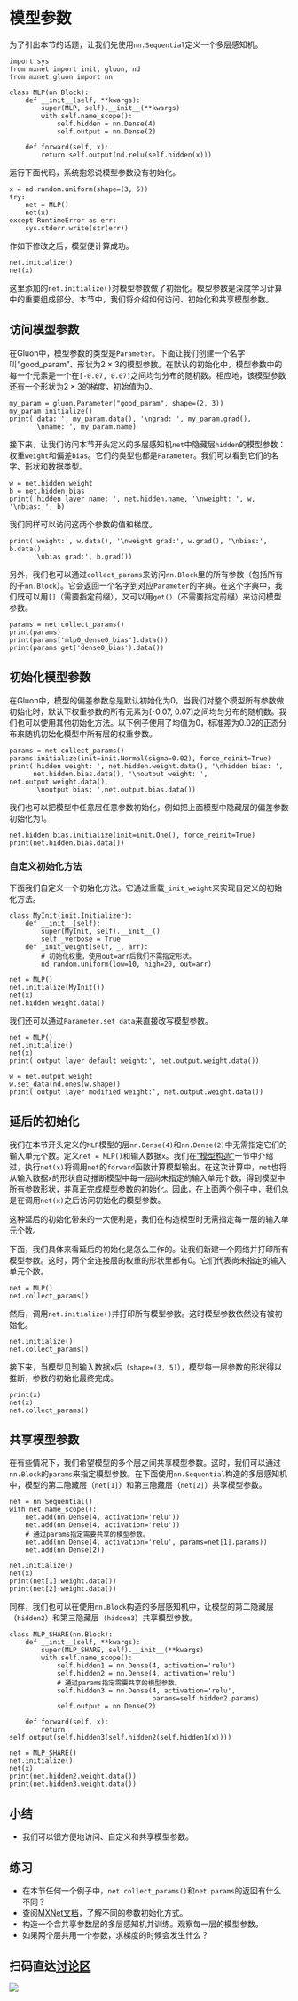 # 模型参数

为了引出本节的话题，让我们先使用`nn.Sequential`定义一个多层感知机。

```{.python .input  n=1}
import sys
from mxnet import init, gluon, nd
from mxnet.gluon import nn

class MLP(nn.Block):
    def __init__(self, **kwargs):
        super(MLP, self).__init__(**kwargs)
        with self.name_scope():
            self.hidden = nn.Dense(4)
            self.output = nn.Dense(2)

    def forward(self, x):
        return self.output(nd.relu(self.hidden(x)))
```

运行下面代码，系统抱怨说模型参数没有初始化。

```{.python .input  n=2}
x = nd.random.uniform(shape=(3, 5))
try:
    net = MLP()
    net(x)
except RuntimeError as err:
    sys.stderr.write(str(err))
```

作如下修改之后，模型便计算成功。

```{.python .input  n=3}
net.initialize()
net(x)
```

这里添加的`net.initialize()`对模型参数做了初始化。模型参数是深度学习计算中的重要组成部分。本节中，我们将介绍如何访问、初始化和共享模型参数。

## 访问模型参数

在Gluon中，模型参数的类型是`Parameter`。下面让我们创建一个名字叫“good_param”、形状为$2 \times 3$的模型参数。在默认的初始化中，模型参数中的每一个元素是一个在`[-0.07, 0.07]`之间均匀分布的随机数。相应地，该模型参数还有一个形状为$2 \times 3$的梯度，初始值为0。

```{.python .input  n=4}
my_param = gluon.Parameter("good_param", shape=(2, 3))
my_param.initialize()
print('data: ', my_param.data(), '\ngrad: ', my_param.grad(),
      '\nname: ', my_param.name)
```

接下来，让我们访问本节开头定义的多层感知机`net`中隐藏层`hidden`的模型参数：权重`weight`和偏差`bias`。它们的类型也都是`Parameter`。我们可以看到它们的名字、形状和数据类型。

```{.python .input  n=5}
w = net.hidden.weight
b = net.hidden.bias
print('hidden layer name: ', net.hidden.name, '\nweight: ', w, '\nbias: ', b)
```

我们同样可以访问这两个参数的值和梯度。

```{.python .input  n=6}
print('weight:', w.data(), '\nweight grad:', w.grad(), '\nbias:', b.data(),
      '\nbias grad:', b.grad())
```

另外，我们也可以通过`collect_params`来访问`nn.Block`里的所有参数（包括所有的子`nn.Block`）。它会返回一个名字到对应`Parameter`的字典。在这个字典中，我们既可以用`[]`（需要指定前缀），又可以用`get()`（不需要指定前缀）来访问模型参数。

```{.python .input  n=7}
params = net.collect_params()
print(params)
print(params['mlp0_dense0_bias'].data())
print(params.get('dense0_bias').data())
```

## 初始化模型参数

在Gluon中，模型的偏差参数总是默认初始化为0。当我们对整个模型所有参数做初始化时，默认下权重参数的所有元素为[-0.07, 0.07]之间均匀分布的随机数。我们也可以使用其他初始化方法。以下例子使用了均值为0，标准差为0.02的正态分布来随机初始化模型中所有层的权重参数。

```{.python .input  n=8}
params = net.collect_params()
params.initialize(init=init.Normal(sigma=0.02), force_reinit=True)
print('hidden weight: ', net.hidden.weight.data(), '\nhidden bias: ',
      net.hidden.bias.data(), '\noutput weight: ', net.output.weight.data(),
      '\noutput bias: ',net.output.bias.data())
```

我们也可以把模型中任意层任意参数初始化，例如把上面模型中隐藏层的偏差参数初始化为1。

```{.python .input  n=9}
net.hidden.bias.initialize(init=init.One(), force_reinit=True)
print(net.hidden.bias.data())
```

### 自定义初始化方法

下面我们自定义一个初始化方法。它通过重载`_init_weight`来实现自定义的初始化方法。

```{.python .input  n=13}
class MyInit(init.Initializer):
    def __init__(self):
        super(MyInit, self).__init__()
        self._verbose = True
    def _init_weight(self, _, arr):
        # 初始化权重，使用out=arr后我们不需指定形状。
        nd.random.uniform(low=10, high=20, out=arr)

net = MLP()
net.initialize(MyInit())
net(x)
net.hidden.weight.data()
```

我们还可以通过`Parameter.set_data`来直接改写模型参数。

```{.python .input  n=14}
net = MLP()
net.initialize()
net(x)
print('output layer default weight:', net.output.weight.data())

w = net.output.weight
w.set_data(nd.ones(w.shape))
print('output layer modified weight:', net.output.weight.data())
```

## 延后的初始化

我们在本节开头定义的`MLP`模型的层`nn.Dense(4)`和`nn.Dense(2)`中无需指定它们的输入单元个数。定义`net = MLP()`和输入数据`x`。我们在[“模型构造”](block.md)一节中介绍过，执行`net(x)`将调用`net`的`forward`函数计算模型输出。在这次计算中，`net`也将从输入数据`x`的形状自动推断模型中每一层尚未指定的输入单元个数，得到模型中所有参数形状，并真正完成模型参数的初始化。因此，在上面两个例子中，我们总是在调用`net(x)`之后访问初始化的模型参数。

这种延后的初始化带来的一大便利是，我们在构造模型时无需指定每一层的输入单元个数。


下面，我们具体来看延后的初始化是怎么工作的。让我们新建一个网络并打印所有模型参数。这时，两个全连接层的权重的形状里都有0。它们代表尚未指定的输入单元个数。

```{.python .input}
net = MLP()
net.collect_params()
```

然后，调用`net.initialize()`并打印所有模型参数。这时模型参数依然没有被初始化。

```{.python .input}
net.initialize()
net.collect_params()
```

接下来，当模型见到输入数据`x`后（`shape=(3, 5)`），模型每一层参数的形状得以推断，参数的初始化最终完成。

```{.python .input  n=12}
print(x)
net(x)
net.collect_params()
```

## 共享模型参数

在有些情况下，我们希望模型的多个层之间共享模型参数。这时，我们可以通过`nn.Block`的`params`来指定模型参数。在下面使用`nn.Sequential`构造的多层感知机中，模型的第二隐藏层（`net[1]`）和第三隐藏层（`net[2]`）共享模型参数。

```{.python .input  n=15}
net = nn.Sequential()
with net.name_scope():
    net.add(nn.Dense(4, activation='relu'))
    net.add(nn.Dense(4, activation='relu'))
    # 通过params指定需要共享的模型参数。
    net.add(nn.Dense(4, activation='relu', params=net[1].params))
    net.add(nn.Dense(2))

net.initialize()
net(x)
print(net[1].weight.data())
print(net[2].weight.data())
```

同样，我们也可以在使用`nn.Block`构造的多层感知机中，让模型的第二隐藏层（`hidden2`）和第三隐藏层（`hidden3`）共享模型参数。

```{.python .input}
class MLP_SHARE(nn.Block):
    def __init__(self, **kwargs):
        super(MLP_SHARE, self).__init__(**kwargs)
        with self.name_scope():
            self.hidden1 = nn.Dense(4, activation='relu')
            self.hidden2 = nn.Dense(4, activation='relu')
            # 通过params指定需要共享的模型参数。
            self.hidden3 = nn.Dense(4, activation='relu',
                                    params=self.hidden2.params)
            self.output = nn.Dense(2)

    def forward(self, x):
        return self.output(self.hidden3(self.hidden2(self.hidden1(x))))

net = MLP_SHARE()
net.initialize()
net(x)
print(net.hidden2.weight.data())
print(net.hidden3.weight.data())
```

## 小结

* 我们可以很方便地访问、自定义和共享模型参数。

## 练习

* 在本节任何一个例子中，`net.collect_params()`和`net.params`的返回有什么不同？
* 查阅[MXNet文档](https://mxnet.incubator.apache.org/api/python/model.html#initializer-api-reference)，了解不同的参数初始化方式。
* 构造一个含共享参数层的多层感知机并训练。观察每一层的模型参数。
* 如果两个层共用一个参数，求梯度的时候会发生什么？

## 扫码直达[讨论区](https://discuss.gluon.ai/t/topic/987)

![](../img/qr_parameters.svg)
